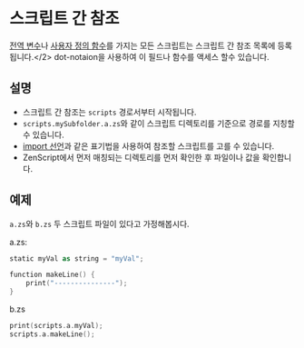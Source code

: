 # 스크립트 간 참조

[전역 변수](/AdvancedFunctions/Global_Static_Variables/)나 [사용자 정의 함수](/AdvancedFunctions/Custom_Functions/)를 가지는 모든 스크립트는 스크립트 간 참조 목록에 등록됩니다.</2> dot-notaion을 사용하여 이 필드나 함수를 액세스 할수 있습니다. 

## 설명

- 스크립트 간 참조는 `scripts` 경로서부터 시작됩니다.
- `scripts.mySubfolder.a.zs`와 같이 스크립트 디렉토리를 기준으로 경로를 지칭할 수 있습니다.
- [import 선언](/AdvancedFunctions/Import/)과 같은 표기법을 사용하여 참조할 스크립트를 고를 수 있습니다.
- ZenScript에서 먼저 매칭되는 디렉토리를 먼저 확인한 후 파일이나 값을 확인합니다.

## 예제

`a.zs`와 `b.zs` 두 스크립트 파일이 있다고 가정해봅시다.

a.zs:

```kotlin
static myVal as string = "myVal";

function makeLine() {
    print("---------------");
}
```

b.zs

```kotlin
print(scripts.a.myVal);
scripts.a.makeLine();
```